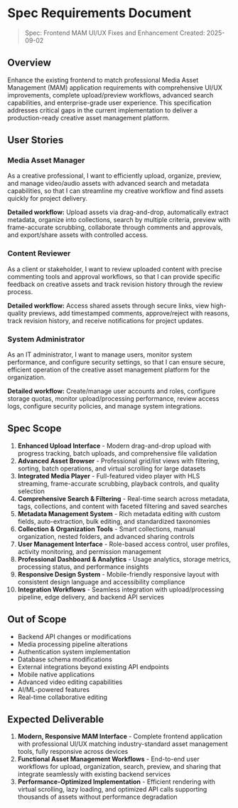 # Spec Requirements Document

> Spec: Frontend MAM UI/UX Fixes and Enhancement
> Created: 2025-09-02

## Overview

Enhance the existing frontend to match professional Media Asset Management (MAM) application requirements with comprehensive UI/UX improvements, complete upload/preview workflows, advanced search capabilities, and enterprise-grade user experience. This specification addresses critical gaps in the current implementation to deliver a production-ready creative asset management platform.

## User Stories

### Media Asset Manager
As a creative professional, I want to efficiently upload, organize, preview, and manage video/audio assets with advanced search and metadata capabilities, so that I can streamline my creative workflow and find assets quickly for project delivery.

**Detailed workflow:** Upload assets via drag-and-drop, automatically extract metadata, organize into collections, search by multiple criteria, preview with frame-accurate scrubbing, collaborate through comments and approvals, and export/share assets with controlled access.

### Content Reviewer
As a client or stakeholder, I want to review uploaded content with precise commenting tools and approval workflows, so that I can provide specific feedback on creative assets and track revision history through the review process.

**Detailed workflow:** Access shared assets through secure links, view high-quality previews, add timestamped comments, approve/reject with reasons, track revision history, and receive notifications for project updates.

### System Administrator
As an IT administrator, I want to manage users, monitor system performance, and configure security settings, so that I can ensure secure, efficient operation of the creative asset management platform for the organization.

**Detailed workflow:** Create/manage user accounts and roles, configure storage quotas, monitor upload/processing performance, review access logs, configure security policies, and manage system integrations.

## Spec Scope

1. **Enhanced Upload Interface** - Modern drag-and-drop upload with progress tracking, batch uploads, and comprehensive file validation
2. **Advanced Asset Browser** - Professional grid/list views with filtering, sorting, batch operations, and virtual scrolling for large datasets
3. **Integrated Media Player** - Full-featured video player with HLS streaming, frame-accurate scrubbing, playback controls, and quality selection
4. **Comprehensive Search & Filtering** - Real-time search across metadata, tags, collections, and content with faceted filtering and saved searches
5. **Metadata Management System** - Rich metadata editing with custom fields, auto-extraction, bulk editing, and standardized taxonomies
6. **Collection & Organization Tools** - Smart collections, manual organization, nested folders, and advanced sharing controls
7. **User Management Interface** - Role-based access control, user profiles, activity monitoring, and permission management
8. **Professional Dashboard & Analytics** - Usage analytics, storage metrics, processing status, and performance insights
9. **Responsive Design System** - Mobile-friendly responsive layout with consistent design language and accessibility compliance
10. **Integration Workflows** - Seamless integration with upload/processing pipeline, edge delivery, and backend API services

## Out of Scope

- Backend API changes or modifications
- Media processing pipeline alterations
- Authentication system implementation
- Database schema modifications
- External integrations beyond existing API endpoints
- Mobile native applications
- Advanced video editing capabilities
- AI/ML-powered features
- Real-time collaborative editing

## Expected Deliverable

1. **Modern, Responsive MAM Interface** - Complete frontend application with professional UI/UX matching industry-standard asset management tools, fully responsive across devices
2. **Functional Asset Management Workflows** - End-to-end user workflows for upload, organization, search, preview, and sharing that integrate seamlessly with existing backend services
3. **Performance-Optimized Implementation** - Efficient rendering with virtual scrolling, lazy loading, and optimized API calls supporting thousands of assets without performance degradation